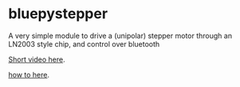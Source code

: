 # bluepystepper
A very simple module to drive a (unipolar) stepper motor through an LN2003 style chip, and control over bluetooth

[Short video here](https://youtu.be/XvUQLd0fLzU).

[how to here](https://morepootling.blogspot.com/2019/09/very-simple-remote-stepper-motor.html).
